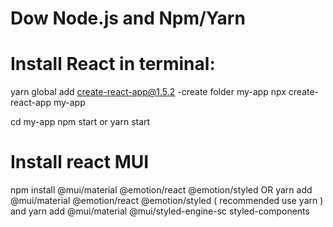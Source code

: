 # Dow Node.js and Npm/Yarn

# Install React in terminal:
yarn global add create-react-app@1.5.2
  -create folder my-app
npx create-react-app my-app

cd my-app
npm start or yarn start


# Install react MUI 
npm install @mui/material @emotion/react @emotion/styled
OR
yarn add @mui/material @emotion/react @emotion/styled ( recommended use yarn )
and 
yarn add @mui/material @mui/styled-engine-sc styled-components
